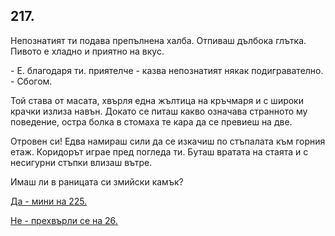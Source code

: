 ## 217.

Непознатият ти подава препълнена халба. Отпиваш дълбока глътка.
Пивото е хладно и приятно на вкус.

\- Е. благодаря ти. приятелче - казва непознатият някак
подигравателно. - Сбогом.

Той става от масата, хвърля една жълтица на кръчмаря и с широки
крачки излиза навън. Докато се питаш какво означава странното му
поведение, остра болка в стомаха те кара да се превиеш на две.

Отровен си! Едва намираш сили да се изкачиш по стъпалата към
горния етаж. Коридорът играе пред погледа ти. Буташ вратата на
стаята и с несигурни стъпки влизаш вътре. 

Имаш ли в раницата си змийски камък?

[Да - мини на 225.](./225)

[Не - прехвърли се на 26.](./26)
